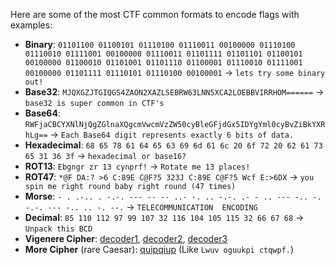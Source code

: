 Here are some of the most CTF common formats to encode flags with examples:
- **Binary**: `01101100 01100101 01110100 01110011 00100000 01110100 01110010 01111001 00100000 01110011 01101111 01101101 01100101 00100000 01100010 01101001 01101110 01100001 01110010 01111001 00100000 01101111 01110101 01110100 00100001` -> `lets try some binary out!`
- **Base32**: `MJQXGZJTGIQGS4ZAON2XAZLSEBRW63LNN5XCA2LOEBBVIRRHOM======` -> `base32 is super common in CTF's`
- **Base64**: `RWFjaCBCYXNlNjQgZGlnaXQgcmVwcmVzZW50cyBleGFjdGx5IDYgYml0cyBvZiBkYXRhLg==` -> `Each Base64 digit represents exactly 6 bits of data.`
- **Hexadecimal**: `68 65 78 61 64 65 63 69 6d 61 6c 20 6f 72 20 62 61 73 65 31 36 3f`  -> `hexadecimal or base16?`
- **ROT13**: `Ebgngr zr 13 cynprf!` -> `Rotate me 13 places!`
- **ROT47**: `*@F DA:? >6 C:89E C@F?5 323J C:89E C@F?5 Wcf E:>6DX` -> `you spin me right round baby right round (47 times)`
- **Morse**: `- . .-.. . -.-. --- -- -- ..- -. .. -.-. .- - .. --- -.. -. -.-. --- -.. .. -. --.` -> `TELECOMMUNICATION  ENCODING `
- **Decimal**: `85 110 112 97 99 107 32 116 104 105 115 32 66 67 68` -> `Unpack this BCD`
- **Vigenere Cipher**: [decoder1](https://www.dcode.fr/vigenere-cipher), [decoder2](https://cryptii.com/pipes/vigenere-cipher), [decoder3](https://www.guballa.de/vigenere-solver)
- **More Cipher** (rare Caesar): [quipqiup](https://quipqiup.com/) (Like `Lwuv oguukpi ctqwpf.`)